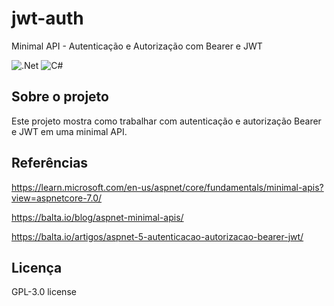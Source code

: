 # jwt-auth
Minimal API - Autenticação e Autorização com Bearer e JWT

![.Net](https://img.shields.io/badge/.NET-5C2D91?style=for-the-badge&logo=.net&logoColor=white)
![C#](https://img.shields.io/badge/c%23-%23239120.svg?style=for-the-badge&logo=c-sharp&logoColor=white)

## Sobre o projeto
Este projeto mostra como trabalhar com autenticação e autorização Bearer e JWT em uma minimal API.

## Referências
https://learn.microsoft.com/en-us/aspnet/core/fundamentals/minimal-apis?view=aspnetcore-7.0/

https://balta.io/blog/aspnet-minimal-apis/

https://balta.io/artigos/aspnet-5-autenticacao-autorizacao-bearer-jwt/

## Licença
GPL-3.0 license
